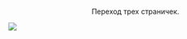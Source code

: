 <div style="text-align: center; display: inline;">
<p>Переход трех страничек.</p>
<img src="https://github.com/osifata/QML/assets/103882155/df42bd2a-8a45-4d8c-bdf4-e6b9781922bb"/>
</div>